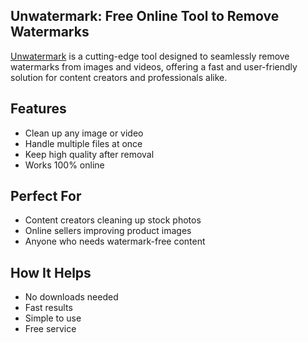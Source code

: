 ## Unwatermark: Free Online Tool to Remove Watermarks

[Unwatermark](https://unwatermark.ai/) is a cutting-edge tool designed to seamlessly remove watermarks from images and videos, offering a fast and user-friendly solution for content creators and professionals alike.

## Features
- Clean up any image or video
- Handle multiple files at once
- Keep high quality after removal
- Works 100% online

## Perfect For
- Content creators cleaning up stock photos
- Online sellers improving product images
- Anyone who needs watermark-free content

## How It Helps
- No downloads needed
- Fast results
- Simple to use
- Free service
